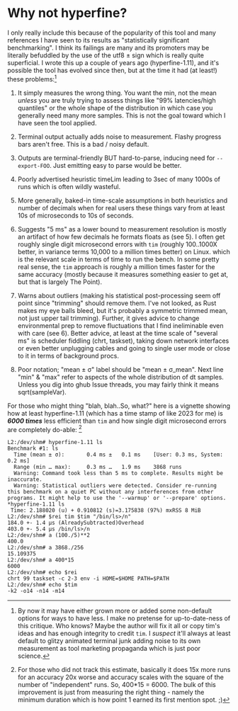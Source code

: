 # Why not hyperfine?

I only really include this because of the popularity of this tool and many
references I have seen to its results as "statistically significant
benchmarking".  I think its failings are many and its promoters may be literally
befuddled by the use of the utf8 ± sign which is really quite superficial.  I
wrote this up a couple of years ago (hyperfine-1.11), and it's possible the tool
has evolved since then, but at the time it had (at least!) these problems:[^1]

1. It simply measures the wrong thing.  You want the min, not the mean *unless*
   you are truly trying to assess things like "99% latencies/high quantiles" or
   the whole shape of the distribution in which case you generally need many
   more samples. This is not the goal toward which I have seen the tool applied.

2. Terminal output actually adds noise to measurement.  Flashy progress bars
   aren't free.  This is a bad / noisy default.

3. Outputs are terminal-friendly BUT hard-to-parse, inducing need for
   `--export-FOO`.  Just emitting easy to parse would be better.

4. Poorly advertised heuristic timeLim leading to 3sec of many 1000s of runs
   which is often wildly wasteful.

5. More generally, baked-in time-scale assumptions in both heuristics and
   number of decimals when for real users these things vary from at least
   10s of microseconds to 10s of seconds.

6. Suggests "5 ms" as a lower bound to measurement resolution is mostly an
   artifact of how few decimals he formats floats as (see 5).  I often get
   roughly single digit microsecond errors with `tim` (roughly 100..1000X
   better, in variance terms 10,000 to a million times better) on Linux.
   which is the relevant scale in terms of time to run the bench.  In some
   pretty real sense, the `tim` approach is roughly a million times faster
   for the same accuracy (mostly because it measures something easier to
   get at, but that is largely The Point).

7. Warns about outliers (making his statistical post-processing seem off point
   since "trimming" should remove them.  I've not looked, as Rust makes my eye
   balls bleed, but it's probably a symmetric trimmed mean, not just upper tail
   trimming).  Further, it gives advice to change environmental prep to remove
   fluctuations that I find ineliminable even with care (see 6).  Better advice,
   at least at the time scale of "several ms" is scheduler fiddling (chrt,
   taskset), taking down network interfaces or even better unplugging cables
   and going to single user mode or close to it in terms of background procs.

8. Poor notation; "mean ± σ" label should be "mean ± σ\_mean".  Next line "min"
   & "max" refer to aspects of the whole distribution of dt samples.  Unless you
   dig into ghub Issue threads, you may fairly think it means sqrt(sampleVar).

For those who might thing "blah, blah..So, what?" here is a vignette showing
how at least hyperfine-1.11 (which has a time stamp of like 2023 for me) is
***6000 times*** less efficient than `tim` and how single digit microsecond
errors are completely do-able: [^2]
```
L2:/dev/shm# hyperfine-1.11 ls
Benchmark #1: ls
  Time (mean ± σ):       0.4 ms ±   0.1 ms    [User: 0.3 ms, System: 0.2 ms]
  Range (min … max):     0.3 ms …   1.9 ms    3868 runs
  Warning: Command took less than 5 ms to complete. Results might be inaccurate.
  Warning: Statistical outliers were detected. Consider re-running this benchmark on a quiet PC without any interferences from other programs. It might help to use the '--warmup' or '--prepare' options.
*hyperfine-1.11 ls
 Time: 2.188020 (u) + 0.910812 (s)=3.175838 (97%) mxRSS 8 MiB
L2:/dev/shm# $rei tim $tim "/bin/ls>/n"               
184.0 +- 1.4 μs (AlreadySubtracted)Overhead
403.0 +- 5.4 μs /bin/ls>/n
L2:/dev/shm# a (100./5)**2
400.0
L2:/dev/shm# a 3868./256
15.109375
L2:/dev/shm# a 400*15
6000
L2:/dev/shm# echo $rei
chrt 99 taskset -c 2-3 env -i HOME=$HOME PATH=$PATH
L2:/dev/shm# echo $tim
-k2 -o14 -n14 -m14
```

[^1]: By now it may have either grown more or added some non-default options for
ways to have less.  I make no pretense for up-to-date-ness of this critique.
Who knows?  Maybe the author will fix it all or copy tim's ideas and has enough
integrity to credit `tim`.  I *suspect* it'll always at least default to glitzy
animated terminal junk adding noise to its own measurement as tool marketing
propaganda which is just poor science.

[^2]: For those who did not track this estimate, basically it does 15x more runs
for an accuracy 20x worse and accuracy scales with the square of the number of
"independent" runs.  So, 400\*15 = 6000.  The bulk of this improvement is just
from measuring the right thing - namely the minimum duration which is how point
1 earned its first mention spot. ;)
